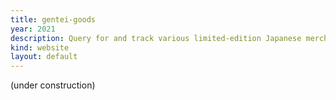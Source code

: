 ```yaml
---
title: gentei-goods
year: 2021
description: Query for and track various limited-edition Japanese merchandise.
kind: website
layout: default
---
```


(under construction)
